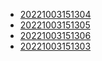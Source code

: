 - [20221003151304](/zet/20221003151304/README.md)
- [20221003151305](/zet/20221003151305/README.md)
- [20221003151306](/zet/20221003151306/README.md)
- [20221003151303](/zet/20221003151303/README.md)
